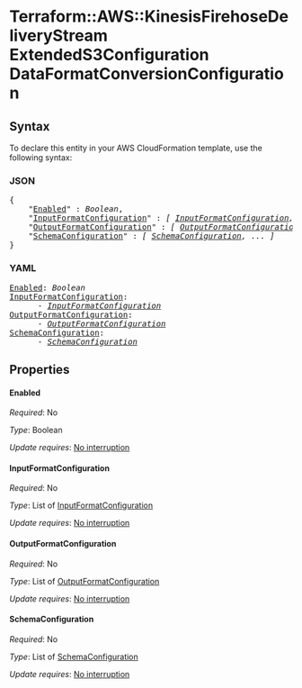 # Terraform::AWS::KinesisFirehoseDeliveryStream ExtendedS3Configuration DataFormatConversionConfiguration

## Syntax

To declare this entity in your AWS CloudFormation template, use the following syntax:

### JSON

<pre>
{
    "<a href="#enabled" title="Enabled">Enabled</a>" : <i>Boolean</i>,
    "<a href="#inputformatconfiguration" title="InputFormatConfiguration">InputFormatConfiguration</a>" : <i>[ <a href="extendeds3configuration-dataformatconversionconfiguration-inputformatconfiguration.md">InputFormatConfiguration</a>, ... ]</i>,
    "<a href="#outputformatconfiguration" title="OutputFormatConfiguration">OutputFormatConfiguration</a>" : <i>[ <a href="extendeds3configuration-dataformatconversionconfiguration-outputformatconfiguration.md">OutputFormatConfiguration</a>, ... ]</i>,
    "<a href="#schemaconfiguration" title="SchemaConfiguration">SchemaConfiguration</a>" : <i>[ <a href="extendeds3configuration-dataformatconversionconfiguration-schemaconfiguration.md">SchemaConfiguration</a>, ... ]</i>
}
</pre>

### YAML

<pre>
<a href="#enabled" title="Enabled">Enabled</a>: <i>Boolean</i>
<a href="#inputformatconfiguration" title="InputFormatConfiguration">InputFormatConfiguration</a>: <i>
      - <a href="extendeds3configuration-dataformatconversionconfiguration-inputformatconfiguration.md">InputFormatConfiguration</a></i>
<a href="#outputformatconfiguration" title="OutputFormatConfiguration">OutputFormatConfiguration</a>: <i>
      - <a href="extendeds3configuration-dataformatconversionconfiguration-outputformatconfiguration.md">OutputFormatConfiguration</a></i>
<a href="#schemaconfiguration" title="SchemaConfiguration">SchemaConfiguration</a>: <i>
      - <a href="extendeds3configuration-dataformatconversionconfiguration-schemaconfiguration.md">SchemaConfiguration</a></i>
</pre>

## Properties

#### Enabled

_Required_: No

_Type_: Boolean

_Update requires_: [No interruption](https://docs.aws.amazon.com/AWSCloudFormation/latest/UserGuide/using-cfn-updating-stacks-update-behaviors.html#update-no-interrupt)

#### InputFormatConfiguration

_Required_: No

_Type_: List of <a href="extendeds3configuration-dataformatconversionconfiguration-inputformatconfiguration.md">InputFormatConfiguration</a>

_Update requires_: [No interruption](https://docs.aws.amazon.com/AWSCloudFormation/latest/UserGuide/using-cfn-updating-stacks-update-behaviors.html#update-no-interrupt)

#### OutputFormatConfiguration

_Required_: No

_Type_: List of <a href="extendeds3configuration-dataformatconversionconfiguration-outputformatconfiguration.md">OutputFormatConfiguration</a>

_Update requires_: [No interruption](https://docs.aws.amazon.com/AWSCloudFormation/latest/UserGuide/using-cfn-updating-stacks-update-behaviors.html#update-no-interrupt)

#### SchemaConfiguration

_Required_: No

_Type_: List of <a href="extendeds3configuration-dataformatconversionconfiguration-schemaconfiguration.md">SchemaConfiguration</a>

_Update requires_: [No interruption](https://docs.aws.amazon.com/AWSCloudFormation/latest/UserGuide/using-cfn-updating-stacks-update-behaviors.html#update-no-interrupt)

